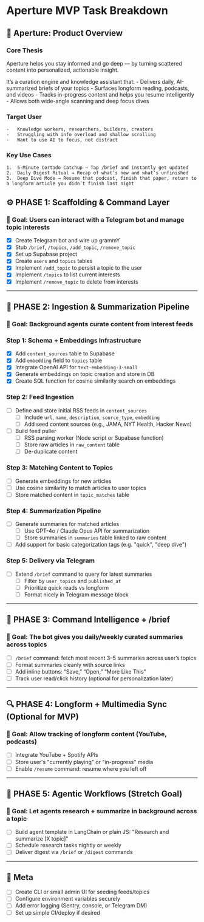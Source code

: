 # Aperture MVP Task Breakdown

## 🧭 Aperture: Product Overview

### Core Thesis

Aperture helps you stay informed and go deep — by turning scattered content into personalized, actionable insight.

It’s a curation engine and knowledge assistant that:
	-	Delivers daily, AI-summarized briefs of your topics
	-	Surfaces longform reading, podcasts, and videos
	-	Tracks in-progress content and helps you resume intelligently
	-	Allows both wide-angle scanning and deep focus dives

### Target User
	-	Knowledge workers, researchers, builders, creators
	-	Struggling with info overload and shallow scrolling
	-	Want to use AI to focus, not distract

### Key Use Cases
	1.	5-Minute Cortado Catchup → Tap /brief and instantly get updated
	2.	Daily Digest Ritual → Recap of what’s new and what’s unfinished
	3.	Deep Dive Mode → Resume that podcast, finish that paper, return to a longform article you didn’t finish last night

## ⚙️ PHASE 1: Scaffolding & Command Layer

### 🌟 Goal: Users can interact with a Telegram bot and manage topic interests

- [x] Create Telegram bot and wire up grammY
- [x] Stub `/brief`, `/topics`, `/add_topic`, `/remove_topic`
- [x] Set up Supabase project
- [x] Create `users` and `topics` tables
- [x] Implement `/add_topic` to persist a topic to the user
- [x] Implement `/topics` to list current interests
- [x] Implement `/remove_topic` to delete from interests

---

## 📡 PHASE 2: Ingestion & Summarization Pipeline

### 🌟 Goal: Background agents curate content from interest feeds

### Step 1: Schema + Embeddings Infrastructure
- [x] Add `content_sources` table to Supabase
- [x] Add `embedding` field to `topics` table
- [x] Integrate OpenAI API for `text-embedding-3-small`
- [x] Generate embeddings on topic creation and store in DB
- [x] Create SQL function for cosine similarity search on embeddings

### Step 2: Feed Ingestion
- [ ] Define and store initial RSS feeds in `content_sources`
  - [ ] Include `url`, `name`, `description`, `source_type`, `embedding`
  - [ ] Add seed content sources (e.g., JAMA, NYT Health, Hacker News)
- [ ] Build feed puller
  - [ ] RSS parsing worker (Node script or Supabase function)
  - [ ] Store raw articles in `raw_content` table
  - [ ] De-duplicate content

### Step 3: Matching Content to Topics
- [ ] Generate embeddings for new articles
- [ ] Use cosine similarity to match articles to user topics
- [ ] Store matched content in `topic_matches` table

### Step 4: Summarization Pipeline
- [ ] Generate summaries for matched articles
  - [ ] Use GPT-4o / Claude Opus API for summarization
  - [ ] Store summaries in `summaries` table linked to raw content
- [ ] Add support for basic categorization tags (e.g. "quick", "deep dive")

### Step 5: Delivery via Telegram
- [ ] Extend `/brief` command to query for latest summaries
  - [ ] Filter by `user_topics` and `published_at`
  - [ ] Prioritize quick reads vs longform
  - [ ] Format nicely in Telegram message block

---

## 🧠 PHASE 3: Command Intelligence + /brief

### 🌟 Goal: The bot gives you daily/weekly curated summaries across topics

- [ ] `/brief` command: fetch most recent 3–5 summaries across user’s topics
- [ ] Format summaries cleanly with source links
- [ ] Add inline buttons: “Save,” “Open,” “More Like This”
- [ ] Track user read/click history (optional for personalization later)

---

## 🔍 PHASE 4: Longform + Multimedia Sync (Optional for MVP)

### 🌟 Goal: Allow tracking of longform content (YouTube, podcasts)

- [ ] Integrate YouTube + Spotify APIs
- [ ] Store user's "currently playing" or "in-progress" media
- [ ] Enable `/resume` command: resume where you left off

---

## 🧢 PHASE 5: Agentic Workflows (Stretch Goal)

### 🌟 Goal: Let agents research + summarize in background across a topic

- [ ] Build agent template in LangChain or plain JS: "Research and summarize [X topic]"
- [ ] Schedule research tasks nightly or weekly
- [ ] Deliver digest via `/brief` or `/digest` commands

---

## 🤮 Meta

- [ ] Create CLI or small admin UI for seeding feeds/topics
- [ ] Configure environment variables securely
- [ ] Add error logging (Sentry, console, or Telegram DM)
- [ ] Set up simple CI/deploy if desired
